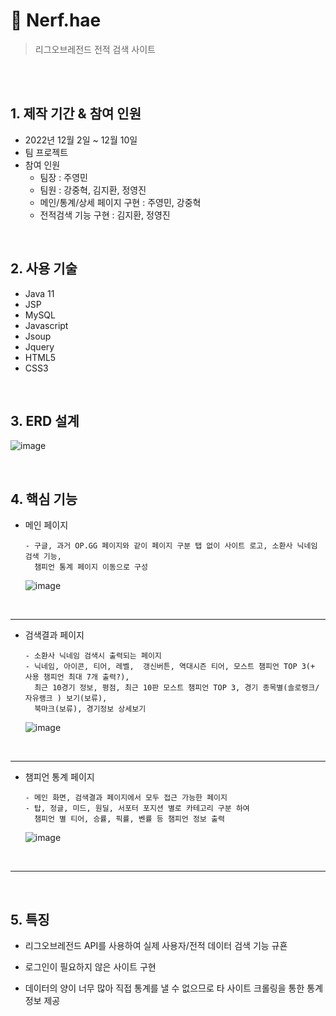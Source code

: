 # 📌 Nerf.hae
>리그오브레전드 전적 검색 사이트

<br>
<br>

## 1. 제작 기간 & 참여 인원
- 2022년 12월 2일 ~ 12월 10일
- 팀 프로젝트
- 참여 인원
  - 팀장 : 주영민
  - 팀원 : 강중혁, 김지환, 정영진
  - 메인/통계/상세 페이지 구현 : 주영민, 강중혁
  - 전적검색 기능 구현 : 김지환, 정영진
<br>

## 2. 사용 기술
  - Java 11
  - JSP
  - MySQL
  - Javascript
  - Jsoup
  - Jquery
  - HTML5
  - CSS3

<br>

## 3. ERD 설계
  ![image](https://user-images.githubusercontent.com/110506500/207405103-90768f3c-55e2-44e0-a650-85f792bc4ecf.png)


<br>

## 4. 핵심 기능

  - 메인 페이지

        - 구글, 과거 OP.GG 페이지와 같이 페이지 구분 탭 없이 사이트 로고, 소환사 닉네임 검색 기능,
          챔피언 통계 페이지 이동으로 구성 
    ![image](https://user-images.githubusercontent.com/110506500/207396098-a981a414-419d-4d32-a209-af3f2dd1fc79.png)
<br>

***

  - 검색결과  페이지
  
        - 소환사 닉네임 검색시 출력되는 페이지
        - 닉네임, 아이콘, 티어, 레벨,  갱신버튼, 역대시즌 티어, 모스트 챔피언 TOP 3(+ 사용 챔피언 최대 7개 출력?),
          최근 10경기 정보, 평점, 최근 10판 모스트 챔피언 TOP 3, 경기 종목별(솔로랭크/자유랭크 ) 보기(보류), 
          북마크(보류), 경기정보 상세보기
    ![image](https://user-images.githubusercontent.com/110506500/207481685-72c9b399-ab7c-40a7-9b06-18d7e9bf24e7.png)

<br>

***

  - 챔피언 통계 페이지
  
        - 메인 화면, 검색결과 페이지에서 모두 접근 가능한 페이지
        - 탑, 정글, 미드, 원딜, 서포터 포지션 별로 카테고리 구분 하여 
          챔피언 별 티어, 승률, 픽률, 벤률 등 챔피언 정보 출력
    ![image](https://user-images.githubusercontent.com/110506500/207396883-bbfbf061-8776-49a9-b8df-e30d85f61950.png)
<br>

***

<br>

## 5.  특징

  - 리그오브레전드 API를 사용하여 실제 사용자/전적 데이터 검색 기능 규횬
  
  - 로그인이 필요하지 않은 사이트 구현

  - 데이터의 양이 너무 많아 직접 통계를 낼 수 없으므로 타 사이트 크롤링을 통한 통계정보 제공




